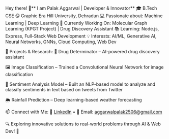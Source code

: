 Hey there!
🚀** I am Palak Aggarwal | Developer & Innovator**
🎓 B.Tech CSE @ Graphic Era Hill University, Dehradun
💻 Passionate about: Machine Learning | Deep Learning
🔬 Currently Working On: Molecular Graph Learning (KPGT Project) | Drug Discovery Assistant
📚 Learning: Node.js, Express, Full-Stack Web Development
💡 Interests: AI/ML, Generative AI, Neural Networks, GNNs, Cloud Computing, Web Dev

🌟 Projects & Research:
🧪 Drug Determinator – AI-powered drug discovery assistant

🖼️ Image Classification – Trained a Convolutional Neural Network for image classification

📝 Sentiment Analysis Model – Built an NLP-based model to analyze and classify sentiments in text based on tweets from Twitter

🌦️ Rainfall Prediction – Deep learning-based weather forecasting

📫 Connect with Me:
🔗 [LinkedIn](https://www.linkedin.com/in/palak-aggarwal-71313622a/) • 📧 Email: aggarwalpalak2506@gmail.com

🔍 Exploring innovative solutions to real-world problems through AI & Web Dev! 🚀
